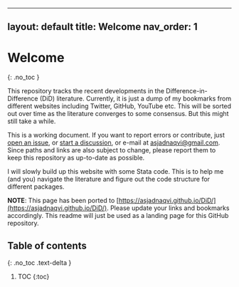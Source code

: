 
---
layout: default
title: Welcome
nav_order: 1
---

# Welcome
{: .no_toc }

This repository tracks the recent developments in the Difference-in-Difference (DiD) literature. Currently, it is just a dump of my bookmarks from different websites including Twitter, GitHub, YouTube etc. This will be sorted out over time as the literature converges to some consensus. But this might still take a while.

This is a working document. If you want to report errors or contribute, just [open an issue](https://github.com/AsjadNaqvi/DiD/issues), or [start a discussion](https://github.com/asjadnaqvi/DiD/discussions), or e-mail at asjadnaqvi@gmail.com. Since paths and links are also subject to change, please report them to keep this repository as up-to-date as possible.

I will slowly build up this website with some Stata code. This is to help me (and you) navigate the literature and figure out the code structure for different packages.

**NOTE**: This page has been ported to [https://asjadnaqvi.github.io/DiD/](https://asjadnaqvi.github.io/DiD/). Please update your links and bookmarks accordingly. This readme will just be used as a landing page for this GitHub repository.


## Table of contents
{: .no_toc .text-delta }

1. TOC
{:toc} 